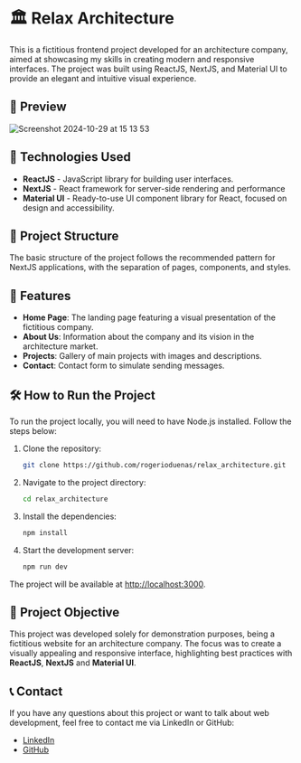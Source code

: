 # 🏛️ Relax Architecture

This is a fictitious frontend project developed for an architecture company, aimed at showcasing my skills in creating modern and responsive interfaces. The project was built using ReactJS, NextJS, and Material UI to provide an elegant and intuitive visual experience.

## 📸 Preview
![Screenshot 2024-10-29 at 15 13 53](https://github.com/user-attachments/assets/04fe0bd0-bd4f-49a3-8a78-7b5683f75661)

## 🚀 Technologies Used

- **ReactJS** - JavaScript library for building user interfaces.
- **NextJS** - React framework for server-side rendering and performance
- **Material UI** - Ready-to-use UI component library for React, focused on design and accessibility.

## 📂 Project Structure

The basic structure of the project follows the recommended pattern for NextJS applications, with the separation of pages, components, and styles.

## 🎨 Features

- **Home Page**: The landing page featuring a visual presentation of the fictitious company.
- **About Us**: Information about the company and its vision in the architecture market.
- **Projects**: Gallery of main projects with images and descriptions.
- **Contact**: Contact form to simulate sending messages.

## 🛠️ How to Run the Project

To run the project locally, you will need to have Node.js installed. Follow the steps below:

1. Clone the repository:
   ```bash
   git clone https://github.com/rogerioduenas/relax_architecture.git
   
2. Navigate to the project directory:
   ```bash
   cd relax_architecture

3. Install the dependencies:
   ```bash
   npm install

4. Start the development server:
   ```bash
   npm run dev
The project will be available at [http://localhost:3000](http://localhost:3000).

## 🎯 Project Objective

This project was developed solely for demonstration purposes, being a fictitious website for an architecture company. The focus was to create a visually appealing and responsive interface, highlighting best practices with **ReactJS**, **NextJS** and **Material UI**.

## 📞 Contact

If you have any questions about this project or want to talk about web development, feel free to contact me via LinkedIn or GitHub:

- [LinkedIn](https://www.linkedin.com/in/rogerio-duenas-3428441b1/)
- [GitHub](https://github.com/rogerioduenas)
